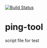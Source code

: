 [![Build Status](https://travis-ci.org/akai-tsuki/ping-tool.svg?branch=use_args)](https://travis-ci.org/akai-tsuki/ping-tool)

# ping-tool
script file for test

